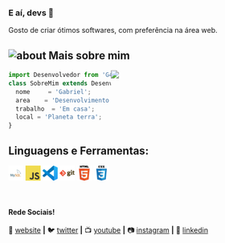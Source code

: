 ### E aí, devs 👋

Gosto de criar ótimos softwares, com preferência na área web.

## <img width="45" alt="about" src="https://raw.github.com/elizarov/elizarov/master/about.png"> Mais sobre mim

<img align="right" width="300" src="https://i2.wp.com/allhtaccess.info/wp-content/uploads/2018/03/programming.gif?fit=1281%2C716&ssl=1" />

```js
import Desenvolvedor from 'G4BRIEL';
class SobreMim extends Desenvolvedor {
  nome     = 'Gabriel';
  area    = 'Desenvolvimento Web';
  trabalho  = 'Em casa';
  local = 'Planeta terra';
}
```

## **Linguagens e Ferramentas:**  

<code><img height="30" src="https://raw.githubusercontent.com/github/explore/80688e429a7d4ef2fca1e82350fe8e3517d3494d/topics/mysql/mysql.png"></code>
<code><img height="30" src="https://raw.githubusercontent.com/github/explore/80688e429a7d4ef2fca1e82350fe8e3517d3494d/topics/javascript/javascript.png"></code>
<code><img height="30" src="https://raw.githubusercontent.com/github/explore/80688e429a7d4ef2fca1e82350fe8e3517d3494d/topics/visual-studio-code/visual-studio-code.png"></code>
<code><img height="30" src="https://raw.githubusercontent.com/github/explore/80688e429a7d4ef2fca1e82350fe8e3517d3494d/topics/git/git.png"></code>
<code><img height="30" src="https://raw.githubusercontent.com/github/explore/80688e429a7d4ef2fca1e82350fe8e3517d3494d/topics/html/html.png"></code>
<code><img height="30" src="https://raw.githubusercontent.com/github/explore/80688e429a7d4ef2fca1e82350fe8e3517d3494d/topics/css/css.png"></code>


[website]: https://google.com/
[twitter]: https://google.com/
[youtube]: https://google.com/
[instagram]: https://google.com/
[linkedin]: https://google.com/
<br>

#### Rede Sociais!

🏡 [website][website] **|** 
🐦 [twitter][twitter] **|** 
📺 [youtube][youtube] **|** 
📷 [instagram][instagram] **|** 
👔 [linkedin][linkedin]
